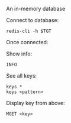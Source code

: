 An in-memory database

Connect to database:
```
redis-cli -h $TGT
```

Once connected:

Show info:
```
INFO
```

See all keys:
```
keys *
keys <pattern>
```

Display key from above:
```
MGET <key>
```